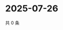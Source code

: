 # 2025-07-26

共 0 条

<!-- BEGIN ZHIHUQUESTIONS -->
<!-- 最后更新时间 Sat Jul 26 2025 07:11:58 GMT+0800 (China Standard Time) -->

<!-- END ZHIHUQUESTIONS -->
